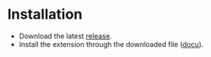 # Installation

- Download the latest [release](https://github.com/buermarc/heicast-improved-keybindings/releases/).
- Install the extension through the downloaded file ([docu](https://extensionworkshop.com/documentation/publish/distribute-sideloading/)).
